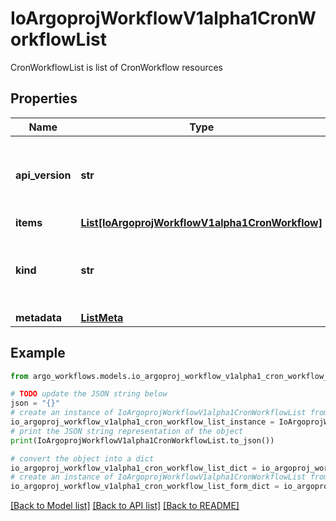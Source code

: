 # IoArgoprojWorkflowV1alpha1CronWorkflowList

CronWorkflowList is list of CronWorkflow resources

## Properties

Name | Type | Description | Notes
------------ | ------------- | ------------- | -------------
**api_version** | **str** | APIVersion defines the versioned schema of this representation of an object. Servers should convert recognized schemas to the latest internal value, and may reject unrecognized values. More info: https://git.io.k8s.community/contributors/devel/sig-architecture/api-conventions.md#resources | [optional] 
**items** | [**List[IoArgoprojWorkflowV1alpha1CronWorkflow]**](IoArgoprojWorkflowV1alpha1CronWorkflow.md) |  | 
**kind** | **str** | Kind is a string value representing the REST resource this object represents. Servers may infer this from the endpoint the client submits requests to. Cannot be updated. In CamelCase. More info: https://git.io.k8s.community/contributors/devel/sig-architecture/api-conventions.md#types-kinds | [optional] 
**metadata** | [**ListMeta**](ListMeta.md) |  | 

## Example

```python
from argo_workflows.models.io_argoproj_workflow_v1alpha1_cron_workflow_list import IoArgoprojWorkflowV1alpha1CronWorkflowList

# TODO update the JSON string below
json = "{}"
# create an instance of IoArgoprojWorkflowV1alpha1CronWorkflowList from a JSON string
io_argoproj_workflow_v1alpha1_cron_workflow_list_instance = IoArgoprojWorkflowV1alpha1CronWorkflowList.from_json(json)
# print the JSON string representation of the object
print(IoArgoprojWorkflowV1alpha1CronWorkflowList.to_json())

# convert the object into a dict
io_argoproj_workflow_v1alpha1_cron_workflow_list_dict = io_argoproj_workflow_v1alpha1_cron_workflow_list_instance.to_dict()
# create an instance of IoArgoprojWorkflowV1alpha1CronWorkflowList from a dict
io_argoproj_workflow_v1alpha1_cron_workflow_list_form_dict = io_argoproj_workflow_v1alpha1_cron_workflow_list.from_dict(io_argoproj_workflow_v1alpha1_cron_workflow_list_dict)
```
[[Back to Model list]](../README.md#documentation-for-models) [[Back to API list]](../README.md#documentation-for-api-endpoints) [[Back to README]](../README.md)


